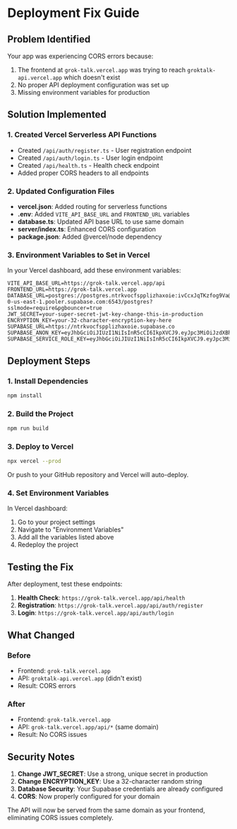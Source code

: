 # Deployment Fix Guide

## Problem Identified
Your app was experiencing CORS errors because:
1. The frontend at `grok-talk.vercel.app` was trying to reach `groktalk-api.vercel.app` which doesn't exist
2. No proper API deployment configuration was set up
3. Missing environment variables for production

## Solution Implemented

### 1. Created Vercel Serverless API Functions
- Created `/api/auth/register.ts` - User registration endpoint
- Created `/api/auth/login.ts` - User login endpoint  
- Created `/api/health.ts` - Health check endpoint
- Added proper CORS headers to all endpoints

### 2. Updated Configuration Files
- **vercel.json**: Added routing for serverless functions
- **.env**: Added `VITE_API_BASE_URL` and `FRONTEND_URL` variables
- **database.ts**: Updated API base URL to use same domain
- **server/index.ts**: Enhanced CORS configuration
- **package.json**: Added @vercel/node dependency

### 3. Environment Variables to Set in Vercel
In your Vercel dashboard, add these environment variables:

```
VITE_API_BASE_URL=https://grok-talk.vercel.app/api
FRONTEND_URL=https://grok-talk.vercel.app
DATABASE_URL=postgres://postgres.ntrkvocfspplizhaxoie:ivCcxJqTKzfog9Va@aws-0-us-east-1.pooler.supabase.com:6543/postgres?sslmode=require&pgbouncer=true
JWT_SECRET=your-super-secret-jwt-key-change-this-in-production
ENCRYPTION_KEY=your-32-character-encryption-key-here
SUPABASE_URL=https://ntrkvocfspplizhaxoie.supabase.co
SUPABASE_ANON_KEY=eyJhbGciOiJIUzI1NiIsInR5cCI6IkpXVCJ9.eyJpc3MiOiJzdXBhYmFzZSIsInJlZiI6Im50cmt2b2Nmc3BwbGl6aGF4b2llIiwicm9sZSI6ImFub24iLCJpYXQiOjE3NTQ4NTY1ODksImV4cCI6MjA3MDQzMjU4OX0.c8m_hlO9GE2luuSXeyX1M3nc6oLwGrUPFjppD_Ree8E
SUPABASE_SERVICE_ROLE_KEY=eyJhbGciOiJIUzI1NiIsInR5cCI6IkpXVCJ9.eyJpc3MiOiJzdXBhYmFzZSIsInJlZiI6Im50cmt2b2Nmc3BwbGl6aGF4b2llIiwicm9sZSI6InNlcnZpY2Vfcm9sZSIsImlhdCI6MTc1NDg1NjU4OSwiZXhwIjoyMDcwNDMyNTg5fQ.wo9DMDN6oqA3TWWkZ8JDrIzhmxZ0nY9626fsM0tCIxM
```

## Deployment Steps

### 1. Install Dependencies
```bash
npm install
```

### 2. Build the Project
```bash
npm run build
```

### 3. Deploy to Vercel
```bash
npx vercel --prod
```

Or push to your GitHub repository and Vercel will auto-deploy.

### 4. Set Environment Variables
In Vercel dashboard:
1. Go to your project settings
2. Navigate to "Environment Variables"
3. Add all the variables listed above
4. Redeploy the project

## Testing the Fix

After deployment, test these endpoints:

1. **Health Check**: `https://grok-talk.vercel.app/api/health`
2. **Registration**: `https://grok-talk.vercel.app/api/auth/register`
3. **Login**: `https://grok-talk.vercel.app/api/auth/login`

## What Changed

### Before
- Frontend: `grok-talk.vercel.app`
- API: `groktalk-api.vercel.app` (didn't exist)
- Result: CORS errors

### After
- Frontend: `grok-talk.vercel.app`
- API: `grok-talk.vercel.app/api/*` (same domain)
- Result: No CORS issues

## Security Notes

1. **Change JWT_SECRET**: Use a strong, unique secret in production
2. **Change ENCRYPTION_KEY**: Use a 32-character random string
3. **Database Security**: Your Supabase credentials are already configured
4. **CORS**: Now properly configured for your domain

The API will now be served from the same domain as your frontend, eliminating CORS issues completely.